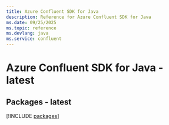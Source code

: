 ```yaml
---
title: Azure Confluent SDK for Java
description: Reference for Azure Confluent SDK for Java
ms.date: 09/25/2025
ms.topic: reference
ms.devlang: java
ms.service: confluent
---
```

# Azure Confluent SDK for Java - latest
## Packages - latest
[!INCLUDE [packages](confluent-index.md)]
